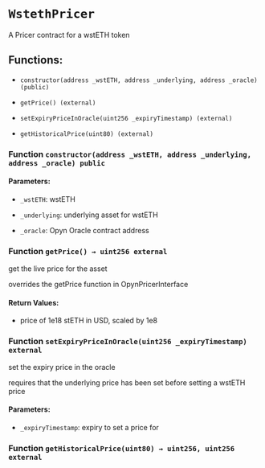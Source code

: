 # `WstethPricer`

A Pricer contract for a wstETH token

## Functions:

- `constructor(address _wstETH, address _underlying, address _oracle) (public)`

- `getPrice() (external)`

- `setExpiryPriceInOracle(uint256 _expiryTimestamp) (external)`

- `getHistoricalPrice(uint80) (external)`

### Function `constructor(address _wstETH, address _underlying, address _oracle) public`

#### Parameters:

- `_wstETH`: wstETH

- `_underlying`: underlying asset for wstETH

- `_oracle`: Opyn Oracle contract address

### Function `getPrice() → uint256 external`

get the live price for the asset

overrides the getPrice function in OpynPricerInterface

#### Return Values:

- price of 1e18 stETH in USD, scaled by 1e8

### Function `setExpiryPriceInOracle(uint256 _expiryTimestamp) external`

set the expiry price in the oracle

requires that the underlying price has been set before setting a wstETH price

#### Parameters:

- `_expiryTimestamp`: expiry to set a price for

### Function `getHistoricalPrice(uint80) → uint256, uint256 external`
